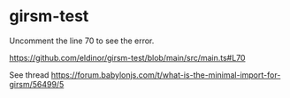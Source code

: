 # girsm-test

Uncomment the line 70 to see the error.

https://github.com/eldinor/girsm-test/blob/main/src/main.ts#L70

See thread https://forum.babylonjs.com/t/what-is-the-minimal-import-for-girsm/56499/5
